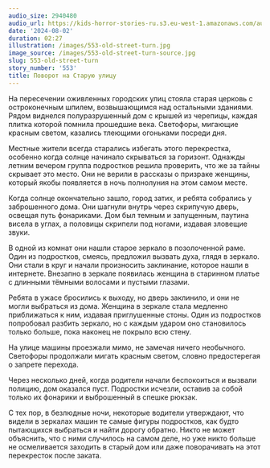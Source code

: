 ```yaml
---
audio_size: 2940480
audio_url: https://kids-horror-stories-ru.s3.eu-west-1.amazonaws.com/audio/553-old-street-turn.mp3
date: '2024-08-02'
duration: 02:27
illustration: /images/553-old-street-turn.jpg
image_source: /images/553-old-street-turn-source.jpg
slug: 553-old-street-turn
story_number: '553'
title: Поворот на Старую улицу
---
```


На пересечении оживленных городских улиц стояла старая церковь с остроконечным шпилем, возвышающимся над остальными зданиями. Рядом виднелся полуразрушенный дом с крышей из черепицы, каждая плитка которой помнила прошедшие века. Светофоры, мигающие красным светом, казались тлеющими огоньками посреди дня.

Местные жители всегда старались избегать этого перекрестка, особенно когда солнце начинало скрываться за горизонт. Однажды летним вечером группа подростков решила проверить, что же за тайны скрывает это место. Они не верили в рассказы о призраке женщины, который якобы появляется в ночь полнолуния на этом самом месте.

Когда солнце окончательно зашло, город затих, и ребята собрались у заброшенного дома. Они шагнули внутрь через скрипучую дверь, освещая путь фонариками. Дом был темным и запущенным, паутина висела в углах, а половицы скрипели под ногами, издавая зловещие звуки.

В одной из комнат они нашли старое зеркало в позолоченной раме. Один из подростков, смеясь, предложил вызвать духа, глядя в зеркало. Они стали в круг и начали произносить заклинание, которое нашли в интернете. Внезапно в зеркале появилась женщина в старинном платье с длинными тёмными волосами и пустыми глазами.

Ребята в ужасе бросились к выходу, но дверь заклинило, и они не могли выбраться из дома. Женщина в зеркале стала медленно приближаться к ним, издавая приглушенные стоны. Один из подростков попробовал разбить зеркало, но с каждым ударом оно становилось только больше, пока наконец не покрыло всю стену.

На улице машины проезжали мимо, не замечая ничего необычного. Светофоры продолжали мигать красным светом, словно предостерегая о запрете перехода.

Через несколько дней, когда родители начали беспокоиться и вызвали полицию, дом оказался пуст. Подростки исчезли, оставив за собой только их фонарики и выброшенный в спешке рюкзак.

С тех пор, в безлюдные ночи, некоторые водители утверждают, что видели в зеркалах машин те самые фигуры подростков, как будто пытающихся выбраться и найти дорогу обратно. Никто не может объяснить, что с ними случилось на самом деле, но уже никто больше не осмеливается заходить в старый дом или даже поворачивать на этот перекресток после заката.